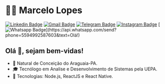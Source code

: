 # 👨‍💻 Marcelo Lopes

[![Linkedin Badge](https://img.shields.io/badge/-LinkedIn-blue?style=for-the-badge&logo=Linkedin&logoColor=white&link=https://www.linkedin.com/in/MrLopes-lab/)](https://www.linkedin.com/in/MrLopes-lab/)
[![Gmail Badge](https://img.shields.io/badge/-Gmail-c14438?style=for-the-badge&logo=Gmail&logoColor=white&link=mailto:lopesrodrigues05@gmail.com)](mailto:lopesrodrigues05@gmail.com) 
[![Telegram Badge](https://img.shields.io/badge/-Telegram-1ca0f1?style=for-the-badge&labelColor=1ca0f1&logo=telegram&logoColor=white&link=https://t.me/Marcelo6_6)](https://t.me/Marcelo6_6) 
[![Instagram Badge](https://img.shields.io/badge/-Instagram-E1306C?style=for-the-badge&labelColor=E1306C&logo=instagram&logoColor=white&link=https://www.instagram.com/marcelo.devlab/)](https://www.instagram.com/marcelo.devlab/)
[![Whatsapp Badge](https://img.shields.io/badge/-Whatsapp-4CA143?style=for-the-badge&labelColor=4CA143&logo=whatsapp&logoColor=white&link=https://api.whatsapp.com/send?phone=5594992587603&text=Olá!)](https://api.whatsapp.com/send?phone=5594992587603&text=Olá!)

## Olá 👋, sejam bem-vidas!

- :round_pushpin: Natural de Conceição do Araguaia-PA.
- 🎓 Tecnólogo em Analise e Desenvolvimento de Sistemas pela UEPA.
- 🚀 Tecnologias: Node.js, ReactJS e React Native.

